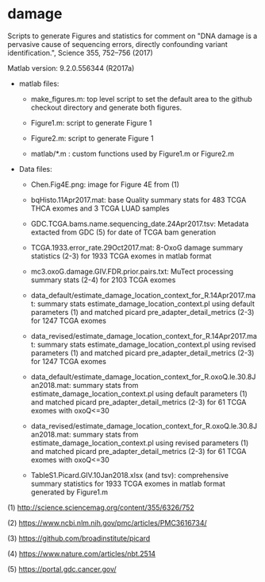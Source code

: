 # damage

Scripts to generate Figures and statistics for comment on "DNA damage is a pervasive cause of sequencing errors, directly confounding variant identification.", Science 355, 752–756 (2017)

Matlab version: 9.2.0.556344 (R2017a)

* matlab files: 
 
	* make_figures.m:  top level script to set the default area to the github checkout directory and generate both figures.
  
 	* Figure1.m:  script to generate Figure 1
 
 	* Figure2.m:  script to generate Figure 1
 
	* matlab/*.m : custom functions used by Figure1.m or Figure2.m
 
* Data files: 
  
	* Chen.Fig4E.png: image for Figure 4E from (1)

	* bqHisto.11Apr2017.mat: base Quality summary stats for  483 TCGA THCA exomes and 3 TCGA LUAD samples 

	* GDC.TCGA.bams.name.sequencing_date.24Apr2017.tsv:  Metadata extacted from GDC (5) for date of TCGA bam generation
 
	* TCGA.1933.error_rate.29Oct2017.mat: 8-OxoG damage summary statistics (2-3) for 1933 TCGA exomes in matlab format
	
	* mc3.oxoG.damage.GIV.FDR.prior.pairs.txt: MuTect processing summary stats (2-4) for 2103 TCGA exomes 

	* data_default/estimate_damage_location_context_for_R.14Apr2017.mat: summary stats estimate_damage_location_context.pl using default parameters (1) and matched picard pre_adapter_detail_metrics (2-3) for 1247 TCGA exomes 

	* data_revised/estimate_damage_location_context_for_R.14Apr2017.mat: summary stats estimate_damage_location_context.pl using revised parameters (1) and matched picard pre_adapter_detail_metrics (2-3) for 1247 TCGA exomes 

	* data_default/estimate_damage_location_context_for_R.oxoQ.le.30.8Jan2018.mat: summary stats from estimate_damage_location_context.pl using default parameters (1) and matched picard pre_adapter_detail_metrics (2-3) for 61 TCGA exomes with oxoQ<=30

	* data_revised/estimate_damage_location_context_for_R.oxoQ.le.30.8Jan2018.mat: summary stats from estimate_damage_location_context.pl using revised parameters (1) and matched picard pre_adapter_detail_metrics (2-3) for 61 TCGA exomes with oxoQ<=30

	* TableS1.Picard.GIV.10Jan2018.xlsx (and tsv): comprehensive summary statistics for 1933 TCGA exomes in matlab format generated by Figure1.m

(1) http://science.sciencemag.org/content/355/6326/752

(2) https://www.ncbi.nlm.nih.gov/pmc/articles/PMC3616734/

(3) https://github.com/broadinstitute/picard

(4) https://www.nature.com/articles/nbt.2514

(5) https://portal.gdc.cancer.gov/
